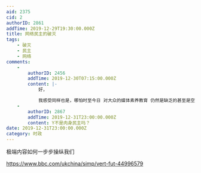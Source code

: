 ```yaml
---
aid: 2375
cid: 2
authorID: 2861
addTime: 2019-12-29T19:30:00.000Z
title: 网络民主的破灭
tags:
    - 破灭
    - 民主
    - 网络
comments:
    -
        authorID: 2456
        addTime: 2019-12-30T07:15:00.000Z
        content: |-
            好，

            我感受同样也是，哪怕时至今日 对大众的媒体素养教育 仍然是缺乏的甚至是空白的。
    -
        authorID: 2867
        addTime: 2019-12-31T23:00:00.000Z
        content: Y不是肉身民主吗？
date: 2019-12-31T23:00:00.000Z
category: 时政
---
```


极端内容如何一步步操纵我们

https://www.bbc.com/ukchina/simp/vert-fut-44996579

